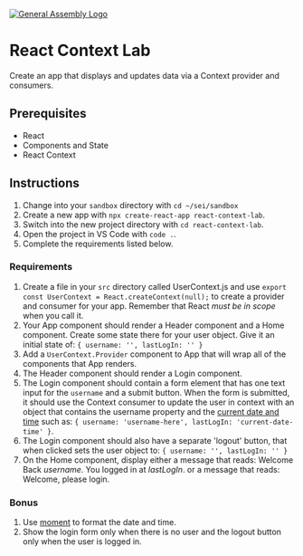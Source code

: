 [![General Assembly Logo](https://camo.githubusercontent.com/1a91b05b8f4d44b5bbfb83abac2b0996d8e26c92/687474703a2f2f692e696d6775722e636f6d2f6b6538555354712e706e67)](https://generalassemb.ly/education/web-development-immersive)

# React Context Lab

Create an app that displays and updates data via a Context provider and consumers.

## Prerequisites

- React
- Components and State
- React Context

## Instructions

1. Change into your `sandbox` directory with `cd ~/sei/sandbox`
1. Create a new app with `npx create-react-app react-context-lab`.
1. Switch into the new project directory with `cd react-context-lab`.
1. Open the project in VS Code with `code .`.
1. Complete the requirements listed below.

### Requirements

1. Create a file in your `src` directory called UserContext.js and use `export const UserContext = React.createContext(null);` to create a provider and consumer for your app. Remember that React _must be in scope_ when you call it.
1. Your App component should render a Header component and a Home component. Create some state there for your user object. Give it an initial state of: `{ username: '', lastLogIn: '' }`
1. Add a `UserContext.Provider` component to App that will wrap all of the components that App renders.
1. The Header component should render a Login component.
1. The Login component should contain a form element that has one text input for the `username` and a submit button. When the form is submitted, it should use the Context consumer to update the user in context with an object that contains the username property and the [current date and time](https://developer.mozilla.org/en-US/docs/Web/JavaScript/Reference/Global_Objects/Date) such as: `{ username: 'username-here', lastLogIn: 'current-date-time' }`.
1. The Login component should also have a separate 'logout' button, that when clicked sets the user object to: `{ username: '', lastLogIn: '' }`
1. On the Home component, display either a message that reads: Welcome Back _username_. You logged in at _lastLogIn_. or a message that reads: Welcome, please login.

### Bonus

1. Use [moment](https://momentjs.com/) to format the date and time.
1. Show the login form only when there is no user and the logout button only when the user is logged in.
